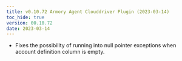 ```yaml
---
title: v0.10.72 Armory Agent Clouddriver Plugin (2023-03-14)
toc_hide: true
version: 00.10.72
date: 2023-03-14
---
```


- Fixes the possibility of running into null pointer exceptions when account definition column is empty.